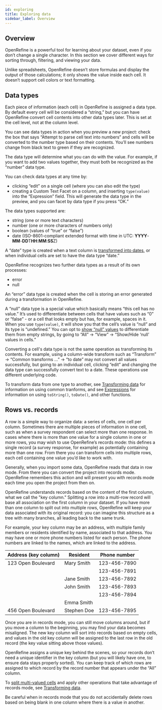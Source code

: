 ```yaml
---
id: exploring
title: Exploring data
sidebar_label: Overview
---
```


## Overview

OpenRefine is a powerful tool for learning about your dataset, even if you don’t change a single character. In this section we cover different ways for sorting through, filtering, and viewing your data. 

Unlike spreadsheets, OpenRefine doesn’t store formulas and display the output of those calculations; it only shows the value inside each cell. It doesn’t support cell colors or text formatting. 

## Data types

Each piece of information (each cell) in OpenRefine is assigned a data type. By default every cell will be considered a “string,” but you can have OpenRefine convert cell contents into other data types later. This is set at the cell level, not at the column level. 

You can see data types in action when you preview a new project: check the box that says “Attempt to parse cell text into numbers” and cells will be converted to the number type based on their contents. You’ll see numbers change from black text to green if they are recognized.

The data type will determine what you can do with the value. For example, if you want to add two values together, they must both be recognized as the “number” data type. 

You can check data types at any time by:
*   clicking “edit” on a single cell (where you can also edit the type)
*   creating a Custom Text Facet on a column, and inserting `type(value)` into the “Expression” field. This will generate the data type in the preview, and you can facet by data type if you press “OK.”

The data types supported are:
*   string (one or more text characters)
*   number (one or more characters of numbers only)
*   boolean (values of “true” or “false”)
*   date (ISO-8601-compliant extended format with time in UTC: **YYYY**-**MM**-**DD**T**HH**:**MM**:**SS**Z)

A “date” type is created when a text column is [transformed into dates](transforming#to-date), or when individual cells are set to have the data type “date.” 

OpenRefine recognizes two further data types as a result of its own processes:
*   error
*   null

An “error” data type is created when the cell is storing an error generated during a transformation in OpenRefine.

A “null” data type is a special value which basically means “this cell has no value.” It’s used to differentiate between cells that have values such as “0” or “false” - or a cell that looks empty but has, for example, spaces in it. When you use `type(value)`, it will show you that the cell’s value is “null” and its type is “undefined.” You can opt to [show “null” values](#view) to differentiate them from empty strings, by going to “All” → “View” → “Show/Hide ‘null’ values in cells.”

Converting a cell's data type is not the same operation as transforming its contents. For example, using a column-wide transform such as “Transform” → “Common transforms …” → “to date” may not convert all values successfully, but going to an individual cell, clicking “edit” and changing the data type can successfully convert text to a date. These operations use different underlying code. 

To transform data from one type to another, see [Transforming data](transforming#transform) for information on using common tranforms, and see [Expressions](expressions) for information on using `toString()`, `toDate()`, and other functions. 

## Rows vs. records

A row is a simple way to organize data: a series of cells, one cell per column. Sometimes there are multiple pieces of information in one cell, such as when a survey respondent can select more than one response. In cases where there is more than one value for a single column in one or more rows, you may wish to use OpenRefine’s records mode: this defines a single record (a survey response, for example) as potentially containing more than one row. From there you can transform cells into multiple rows, each cell containing one value you’d like to work with. 

Generally, when you import some data, OpenRefine reads that data in row mode. From there you can convert the project into records mode. OpenRefine remembers this action and will present you with records mode each time you open the project from then on. 

OpenRefine understands records based on the content of the first column, what we call the "key column." Splitting a row into a multi-row record will base all association on the first column in your dataset. If you have more than one column to split out into multiple rows, OpenRefine will keep your data associated with its original record: you can imagine this structure as a tree with many branches, all leading back to the same trunk. 

For example, your key column may be an address, with multiple family members or residents identified by name, associated to that address. You may have one or more phone numbers listed for each person. The phone numbers are linked to the names, which are linked to the address.

|Address (key column)|Resident|Phone number|
|---|---|---|
|123 Open Boulevard|Mary Smith|123-456-7890|
|||123-456-7891|
||Jane Smith|123-456-7892|
||John Smith|123-456-7893|
|||123-456-7894|
||Emma Smith||
|456 Open Boulevard|Stephen Doe|123-456-7895|

Once you are in records mode, you can still move columns around, but if you move a column to the beginning, you may find your data becomes misaligned. The new key column will sort into records based on empty cells, and values in the old key column will be assigned to the last row in the old record (the key value sitting above those values). 

OpenRefine assigns a unique key behind the scenes, so your records don’t need a unique identifier in the key column (but you will likely have one, to ensure data stays properly sorted). You can keep track of which rows are assigned to which record by the record number that appears under the “All” column.

To [split multi-valued cells](transforming#split-multi-valued-cells) and apply other operations that take advantage of records mode, see [Transforming data](transforming). 

Be careful when in records mode that you do not accidentally delete rows based on being blank in one column where there is a value in another. 